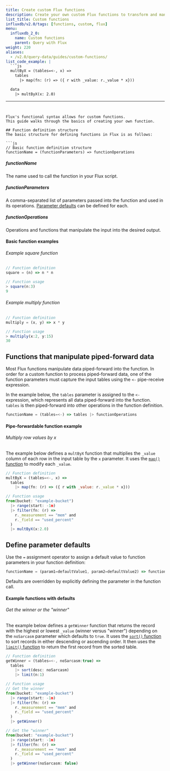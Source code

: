 ```yaml
---
title: Create custom Flux functions
description: Create your own custom Flux functions to transform and manipulate data.
list_title: Custom functions
influxdb/v2.0/tags: [functions, custom, flux]
menu:
  influxdb_2_0:
    name: Custom functions
    parent: Query with Flux
weight: 220
aliases:
  - /v2.0/query-data/guides/custom-functions/
list_code_example: |
  ```js
  multByX = (tables=<-, x) =>
    tables
      |> map(fn: (r) => ({ r with _value: r._value * x}))

  data
    |> multByX(x: 2.0)
  ```
---
```


Flux's functional syntax allows for custom functions.
This guide walks through the basics of creating your own function.

## Function definition structure
The basic structure for defining functions in Flux is as follows:

```js
// Basic function definition structure
functionName = (functionParameters) => functionOperations
```

##### functionName
The name used to call the function in your Flux script.  

##### functionParameters
A comma-separated list of parameters passed into the function and used in its operations.
[Parameter defaults](#define-parameter-defaults) can be defined for each.  

##### functionOperations
Operations and functions that manipulate the input into the desired output.

#### Basic function examples

###### Example square function
```js
// Function definition
square = (n) => n * n

// Function usage
> square(n:3)
9
```

###### Example multiply function
```js
// Function definition
multiply = (x, y) => x * y

// Function usage
> multiply(x:2, y:15)
30
```

## Functions that manipulate piped-forward data
Most Flux functions manipulate data piped-forward into the function.
In order for a custom function to process piped-forward data, one of the function
parameters must capture the input tables using the `<-` pipe-receive expression.

In the example below, the `tables` parameter is assigned to the `<-` expression,
which represents all data piped-forward into the function.
`tables` is then piped-forward into other operations in the function definition.

```js
functionName = (tables=<-) => tables |> functionOperations
```

#### Pipe-forwardable function example

###### Multiply row values by x
The example below defines a `multByX` function that multiplies the `_value` column
of each row in the input table by the `x` parameter.
It uses the [`map()` function](/influxdb/v2.0/reference/flux/stdlib/built-in/transformations/map)
to modify each `_value`.

```js
// Function definition
multByX = (tables=<-, x) =>
  tables
    |> map(fn: (r) => ({ r with _value: r._value * x}))

// Function usage
from(bucket: "example-bucket")
  |> range(start: -1m)
  |> filter(fn: (r) =>
    r._measurement == "mem" and
    r._field == "used_percent"
  )
  |> multByX(x:2.0)
```

## Define parameter defaults
Use the `=` assignment operator to assign a default value to function parameters
in your function definition:

```js
functionName = (param1=defaultValue1, param2=defaultValue2) => functionOperation
```

Defaults are overridden by explicitly defining the parameter in the function call.

#### Example functions with defaults

###### Get the winner or the "winner"
The example below defines a `getWinner` function that returns the record with the highest
or lowest `_value` (winner versus "winner") depending on the `noSarcasm` parameter which defaults to `true`.
It uses the [`sort()` function](/influxdb/v2.0/reference/flux/stdlib/built-in/transformations/sort)
to sort records in either descending or ascending order.
It then uses the [`limit()` function](/influxdb/v2.0/reference/flux/stdlib/built-in/transformations/limit)
to return the first record from the sorted table.

```js
// Function definition
getWinner = (tables=<-, noSarcasm:true) =>
  tables
    |> sort(desc: noSarcasm)
    |> limit(n:1)

// Function usage
// Get the winner
from(bucket: "example-bucket")
  |> range(start: -1m)
  |> filter(fn: (r) =>
    r._measurement == "mem" and
    r._field == "used_percent"
  )
  |> getWinner()

// Get the "winner"
from(bucket: "example-bucket")
  |> range(start: -1m)
  |> filter(fn: (r) =>
    r._measurement == "mem" and
    r._field == "used_percent"
  )
  |> getWinner(noSarcasm: false)
```
